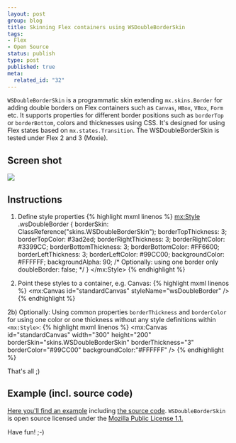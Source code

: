 ```yaml
--- 
layout: post
group: blog
title: Skinning Flex containers using WSDoubleBorderSkin
tags: 
- Flex
- Open Source
status: publish
type: post
published: true
meta: 
  related_id: "32"
---
```

`WSDoubleBorderSkin` is a programmatic skin extending `mx.skins.Border` for adding double borders on Flex containers such as `Canvas`, `HBox`, `VBox`, `Form` etc. It supports properties for different border positions such as `borderTop` or `borderBottom`, colors and thicknesses using CSS. It's designed for using Flex states based on `mx.states.Transition`. The WSDoubleBorderSkin is tested under Flex 2 and 3 (Moxie).

<!--more-->

## Screen shot

[![](/blog/uploads/2007/07/03/screenShot_doubleBorderSkin.png)](/blog/uploads/2007/07/03/WSDoubleBorderSkinExample.html)

## Instructions

1) Define style properties
{% highlight mxml linenos %}
<mx:Style>
	.wsDoubleBorder
	{
		borderSkin: ClassReference("skins.WSDoubleBorderSkin");
		borderTopThickness: 3;
		borderTopColor: #3ad2ed;
		borderRightThickness: 3;
		borderRightColor: #3399CC;
		borderBottomThickness: 3;
		borderBottomColor: #FF6600;
		borderLeftThickness: 3;
		borderLeftColor: #99CC00;
		backgroundColor: #FFFFFF;
		backgroundAlpha: 90;
		/* 	Optionally: using one border only
		doubleBorder: false;
		*/
	}
</mx:Style>
{% endhighlight %}

2) Point these styles to a container, e.g. Canvas:
{% highlight mxml linenos %}
<mx:Canvas id="standardCanvas"
	styleName="wsDoubleBorder" />
{% endhighlight %}

2b) Optionally: Using common properties `borderThickness` and `borderColor` for using one color or one thickness without any style definitions within `<mx:Style>`:
{% highlight mxml linenos %}
<mx:Canvas id="standardCanvas"
	width="300" height="200"
	borderSkin="skins.WSDoubleBorderSkin"
	borderThickness="3" borderColor="#99CC00" backgroundColor:"#FFFFFF" />
{% endhighlight %}

That's all ;)



## Example (incl. source code)

[Here you'll find an example](/blog/uploads/2007/07/03/WSDoubleBorderSkinExample.html) including [the source code](/blog/uploads/2007/07/03/srcview/index.html). `WSDoubleBorderSkin` is open source licensed under the [Mozilla Public License 1.1.](http://www.mozilla.org/MPL/MPL-1.1.html)

Have fun! ;-)